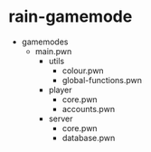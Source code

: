 # rain-gamemode
- gamemodes
  - main.pwn
    - utils
      - colour.pwn
      - global-functions.pwn
    - player
      - core.pwn
      - accounts.pwn
    - server
      - core.pwn
      - database.pwn
      
